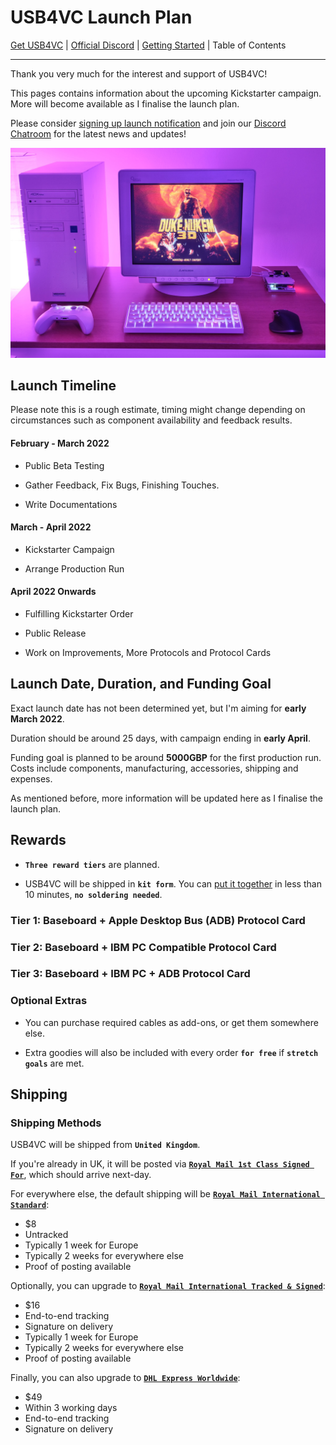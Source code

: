 # USB4VC Launch Plan

[Get USB4VC](https://www.kickstarter.com/projects/dekunukem/usb4vc-usb-inputs-on-retro-computers) | [Official Discord](https://discord.gg/HAuuh3pAmB) | [Getting Started](getting_started.md) | Table of Contents

---

Thank you very much for the interest and support of USB4VC!

This pages contains information about the upcoming Kickstarter campaign. More will become available as I finalise the launch plan.

Please consider [signing up launch notification](https://www.kickstarter.com/projects/dekunukem/usb4vc-usb-inputs-on-retro-computers) and join our [Discord Chatroom](https://discord.gg/HAuuh3pAmB) for the latest news and updates!

![Alt text](photos/duke3d.jpeg)

## Launch Timeline

Please note this is a rough estimate, timing might change depending on circumstances such as component availability and feedback results.

#### February - March 2022

* Public Beta Testing

* Gather Feedback, Fix Bugs, Finishing Touches.

* Write Documentations

#### March - April 2022

* Kickstarter Campaign

* Arrange Production Run

#### April 2022 Onwards

* Fulfilling Kickstarter Order

* Public Release

* Work on Improvements, More Protocols and Protocol Cards

## Launch Date, Duration, and Funding Goal

Exact launch date has not been determined yet, but I'm aiming for **early March 2022**.

Duration should be around 25 days, with campaign ending in **early April**.

Funding goal is planned to be around **5000GBP** for the first production run. Costs include components, manufacturing, accessories, shipping and expenses.

As mentioned before, more information will be updated here as I finalise the launch plan.

## Rewards

* **`Three reward tiers`** are planned.

* USB4VC will be shipped in **`kit form`**. You can [put it together](kit_assembly.md) in less than 10 minutes, **`no soldering needed`**.

### Tier 1: Baseboard + Apple Desktop Bus (ADB) Protocol Card


### Tier 2: Baseboard + IBM PC Compatible Protocol Card


### Tier 3: Baseboard + IBM PC + ADB Protocol Card


### Optional Extras

* You can purchase required cables as add-ons, or get them somewhere else. 

* Extra goodies will also be included with every order **`for free`** if **`stretch goals`** are met.

## Shipping

### Shipping Methods

USB4VC will be shipped from **`United Kingdom`**.

If you're already in UK, it will be posted via **[`Royal Mail 1st Class Signed For`](https://www.royalmail.com/sending/uk/signed-for-1st-class)**, which should arrive next-day.

For everywhere else, the default shipping will be **[`Royal Mail International Standard`](https://www.royalmail.com/sending/international/international-standard)**:

* $8
* Untracked
* Typically 1 week for Europe
* Typically 2 weeks for everywhere else
* Proof of posting available

Optionally, you can upgrade to **[`Royal Mail International Tracked & Signed`](https://www.royalmail.com/sending/international/international-tracked-signed)**:

* $16
* End-to-end tracking
* Signature on delivery
* Typically 1 week for Europe
* Typically 2 weeks for everywhere else
* Proof of posting available

Finally, you can also upgrade to **[`DHL Express Worldwide`](https://www.dhl.co.uk/en/express.html)**:

* $49
* Within 3 working days
* End-to-end tracking 
* Signature on delivery

